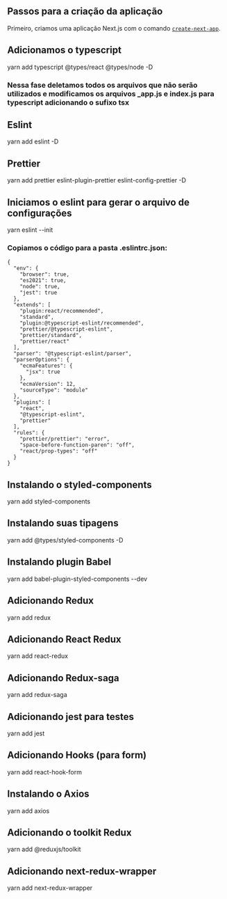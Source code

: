 ## Passos para a criação da aplicação

Primeiro, criamos uma aplicação Next.js com o comando [`create-next-app`](https://github.com/vercel/next.js/tree/canary/packages/create-next-app).

## Adicionamos o typescript
yarn add typescript @types/react @types/node -D

### Nessa fase deletamos todos os arquivos que não serão utilizados e modificamos os arquivos _app.js e index.js para typescript adicionando o sufixo tsx

## Eslint
yarn add eslint -D

## Prettier
yarn add prettier eslint-plugin-prettier eslint-config-prettier -D

## Iniciamos o eslint para gerar o arquivo de configurações
yarn eslint --init

### Copiamos o código para a pasta .eslintrc.json:

```
{
  "env": {
    "browser": true,
    "es2021": true,
    "node": true,
    "jest": true
  },
  "extends": [
    "plugin:react/recommended",
    "standard",
    "plugin:@typescript-eslint/recommended",
    "prettier/@typescript-eslint",
    "prettier/standard",
    "prettier/react"
  ],
  "parser": "@typescript-eslint/parser",
  "parserOptions": {
    "ecmaFeatures": {
      "jsx": true
    },
    "ecmaVersion": 12,
    "sourceType": "module"
  },
  "plugins": [
    "react",
    "@typescript-eslint",
    "prettier"
  ],
  "rules": {
    "prettier/prettier": "error",
    "space-before-function-paren": "off",
    "react/prop-types": "off"
  }
}
```
## Instalando o styled-components

yarn add styled-components

## Instalando suas tipagens

yarn add @types/styled-components -D

## Instalando plugin Babel

yarn add babel-plugin-styled-components --dev

## Adicionando Redux

yarn add redux

## Adicionando React Redux

yarn add react-redux

## Adicionando Redux-saga

yarn add redux-saga

## Adicionando jest para testes

yarn add jest

## Adicionando Hooks (para form)

yarn add react-hook-form

## Instalando o Axios

yarn add axios  

## Adicionando o toolkit Redux

yarn add @reduxjs/toolkit   

## Adicionando next-redux-wrapper

yarn add next-redux-wrapper
